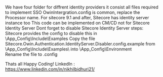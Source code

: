 We have four folder for diffrent identity providers it consist all files required to implement SSO
OwinIntergration.config is common, replace the Processor name.
For sitecore 9.1 and after, Sitecore has identity server instance too
This code can be implemented on CM/CD not for Sitecore Identity Server
Dont forget to disable Sitecore Identity Server 
steps:
Sitecore provides the config to disable this in \App_Config\Include\Examples
Copy the file Sitecore.Owin.Authentication.IdentityServer.Disabler.config.example from \App_Config\Include\Examples\ into \App_Config\Environment\
Rename the file to .config



Thats all
Happy Coding!
LinkedIn : https://www.linkedin.com/in/nikhilbidhuri21/